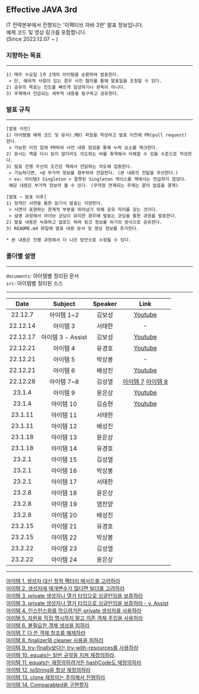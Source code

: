  Effective JAVA 3rd
---
IT 전략본부에서 진행되는 '이펙티브 자바 3판' 발표 정보입니다.  
예제 코드 및 영상 링크를 포함합니다.  
(Since 2022.12.07 ~  )


### 지향하는 목표
---
```
1) 매주 수요일 1주 2개의 아이템을 순환하여 발표한다.
 > 단, 예외적 사항이 있는 경우 사전 협의를 통해 발표일을 조정할 수 있다.
2) 공유의 목표는 진도를 빠르게 달성하기나 완독이 아니다.
3) 주제에서 언급되는 세부적 내용을 탐구하고 공유한다.
```

### 발표 규칙
---
```
[발표 이전]
1) 아이템별 예제 코드 및 문서(.MD) 파일을 작성하고 발표 이전에 PR(pull request) 한다.
 > 가능한 이전 일에 PR하여 사전 내용 점검을 통해 누락 요소를 체크한다.
2) 문서는 책을 다시 읽지 않더라도 의도하는 바를 축약해서 이해할 수 있을 수준으로 작성한다.
3) 발표 진행 우선의 조건은 책에서 전달하는 의도에 집중한다.
 > 가능하다면, +@ 부가적 정보를 첨부하여 전달한다. (본 내용의 전달을 우선한다.)
 > ex: 아이템3 Singleton > 잘못된 Singleton 케이스를 책에서는 언급하지 않았다.
 해당 내용은 부가적 정보라 볼 수 있다. (무작정 연계되는 주제는 끝이 없음을 경계)

[발표 ~ 발표 이후]
1) 정적인 서면을 통한 읽기식 발표는 지양한다.
 > 서면이 표현하는 한계적 부분을 뛰어넘기 위해 공유 자리를 갖는 것이다. 
 > 설명 과정에서 라이브 코딩이 유리한 경우에 발표는 코딩을 통한 과정을 발표한다.
2) 발표 내용은 녹화하고 업로드 하여 링크 정보를 하기의 방식으로 공유한다.
3) README.md 파일에 발표 내용 문서 및 영상 정보를 추가한다.

* 본 내용은 진행 과정에서 더 나은 방안으로 수정될 수 있다.
```


### 폴더별 설명
---
``documents``: 아이템별 정리된 문서  
``src``: 아이템별 정리된 소스

---

|   Date   |    Subject     | Speaker |Link|
|:--------:|:--------------:|:-------:|:---:|
| 22.12.7  |    아이템 1~2     |   김보성   |[Youtube](https://youtu.be/yzLFq1Ky9GE)
| 22.12.14 |     아이템 3      |   서태한   | -
| 22.12.17 | 아이템 3 - Assist |   김보성   |[Youtube](https://youtu.be/Ck0f_knwqS8)
| 22.12.21 |     아이템 4      |   유경호   |[Youtube](https://youtu.be/1bzjyvN6RZs)
| 22.12.21 |     아이템 5      |   박상봉   |-
| 22.12.21 |     아이템 6      |   배성진   |[Youtube](https://youtu.be/U39PgfWRSk0)
| 22.12.28 |    아이템 7~8     |   김성열   |[아이템 7](https://youtu.be/qjSRqUd47Tc)  [아이템 8](https://youtu.be/EKXd-wGfqVE)
|  23.1.4  |     아이템 9      |   윤은상   |[Youtube](https://youtu.be/vg1Z6Yt5jZw)
|  23.1.4  |     아이템 10     |   김승현   |[Youtube](https://youtu.be/eNHeX_xzE6c)
| 23.1.11  |     아이템 11     |   서태한   |
| 23.1.11  |     아이템 12     |   배성진   |
| 23.1.18  |     아이템 13     |   윤은상   |
| 23.1.18  |     아이템 14     |   유경호   |
| 23.2.1  |     아이템 15     |   김성열   |
| 23.2.1  |     아이템 16     |   박상봉   |
|  23.2.1  |     아이템 17     |  서태한   |
|  23.2.8  |     아이템 18     |   윤은상   |
|  23.2.8 |     아이템 19     |  염찬양    |
|  23.2.8  |     아이템 20     |   배성진   |
|  23.2.15  |     아이템 21     |   유경호   |
|  23.2.15  |     아이템 22     |   박상봉   |
|  23.2.22  |     아이템 23     |   김성열   |
|  23.2.22  |     아이템 24     |   윤은상   |

---


[아이템 1. 생성자 대신 정적 팩터리 메서드를 고려하라](documents/item01.md)  
[아이템 2. 생성자에 매개변수가 많다면 빌더를 고려하라](documents/item02.md)  
[아이템 3. private 생성자나 열거 타입으로 싱글턴임을 보증하라](documents/item03.md)  
[아이템 3. private 생성자나 열거 타입으로 싱글턴임을 보증하라 - v. Assist](documents/item03-assist.md)  
[아이템 4. 인스턴스화를 막으려거든 private 생성자를 사용하라](documents/item04.md)    
[아이템 5. 자원을 직접 명시하지 말고 의존 객체 주입을 사용하라](documents/item05.md)    
[아이템 6. 불필요한 객체 생성을 피하라](documents/item06.md)  
[아이템 7. 다 쓴 객체 참조를 해제하라](documents/item07.md)    
[아이템 8. finalizer와 cleaner 사용을 피하라](documents/item08.md)  
[아이템 9. try-finally보다는 try-with-resources를 사용하라](documents/item09.md)  
[아이템 10. equals는 일반 규약을 지켜 재정의하라](documents/item10.md).  
[아이템 11. equals는 재정의하려거든 hashCode도 재정의하라](documents/item11.md)  
[아이템 12. toString을 항상 재정의하라](documents/item12.md)  
[아이템 13. clone 재정의는 주의해서 진행하라](documents/item13.md)  
[아이템 14. Comparabled을 구현할지 ](documents/item14.md)  


